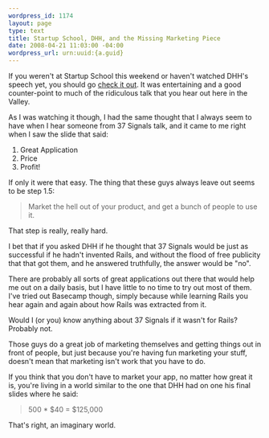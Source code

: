 ```yaml
--- 
wordpress_id: 1174
layout: page
type: text
title: Startup School, DHH, and the Missing Marketing Piece
date: 2008-04-21 11:03:00 -04:00
wordpress_url: urn:uuid:{a.guid}
---
```

<p>If you weren't at Startup School this weekend or haven't watched DHH's speech yet, you should go <a href="http://www.37signals.com/svn/posts/981-the-secret-to-making-money-online">check it out</a>. It was entertaining and a good counter-point to much of the ridiculous talk that you hear out here in the Valley.</p>

<p>As I was watching it though, I had the same thought that I always seem to have when I hear someone from 37 Signals talk, and it came to me right when I saw the slide that said:</p>

<ol>
<li>Great Application</li>
<li>Price</li>
<li>Profit!</li>
</ol>

<p>If only it were that easy. The thing that these guys always leave out seems to be step 1.5:</p>

<blockquote>
    <p>Market the hell out of your product, and get a bunch of people to use it.</p>
</blockquote>

<p>That step is really, really hard. </p>

<p>I bet that if you asked DHH if he thought that 37 Signals would be just as successful if he hadn't invented Rails, and without the flood of free publicity that that got them, and he answered truthfully, the answer would be  "no".</p>

<p>There are probably all sorts of great applications out there that would help me out on a daily basis, but I have little to no time to try out most of them.  I've tried out Basecamp though, simply because while learning Rails you hear again and again about how Rails was extracted from it.</p>

<p>Would I (or you) know anything about 37 Signals if it wasn't for Rails? Probably not.</p>

<p>Those guys do a great job of marketing themselves and getting things out in front of people, but just because you're having fun marketing your stuff, doesn't mean that marketing isn't work that you have to do.</p>

<p>If you think that you don't have to market your app, no matter how great it is, you're living in a world similar to the one that DHH had on one his final slides where he said:</p>

<blockquote>
    <p>500 * $40 = $125,000</p>
</blockquote>

<p>That's right, an imaginary world.</p>
